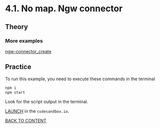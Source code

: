 # 4.1. No map. Ngw connector

## Theory

### More examples

[ngw-connector_create](https://codepen.io/rendrom/pen/wvdmapq)

## Practice

To run this example, you need to execute these commands in the terminal

```bash
npm i
npm start
```

Look for the script output in the terminal.

[LAUNCH](https://githubbox.com/nextgis/ngf-tutorial/tree/master/tutorials/6_1_vno_map_ngw_connector) in the `codesandbox.io`.

[BACK TO CONTENT](../../README.md)

